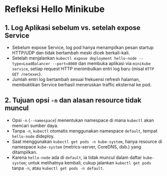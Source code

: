 # Refleksi Hello Minikube

## 1. Log Aplikasi sebelum vs. setelah expose Service
- Sebelum expose Service, log pod hanya menampilkan pesan startup HTTP/UDP dan tidak bertambah meski dicek berkali-kali.  
- Setelah menjalankan `kubectl expose deployment hello-node --type=LoadBalancer --port=8080` dan membuka aplikasi via `minikube service`, setiap request HTTP menimbulkan entri log baru (misal `HTTP GET /netexec`).  
- Jumlah entri log bertambah sesuai frekuensi refresh halaman, membuktikan Service berhasil meneruskan traffic eksternal ke pod.  

## 2. Tujuan opsi `-n` dan alasan resource tidak muncul
- Opsi `-n` (`--namespace`) menentukan namespace di mana `kubectl` akan mencari sumber daya.  
- Tanpa `-n`, `kubectl` otomatis menggunakan namespace `default`, tempat `hello-node` dideploy.  
- Saat menggunakan `kubectl get pods -n kube-system`, hanya resource di namespace `kube-system` (metrics-server, CoreDNS, dsb.) yang ditampilkan.  
- Karena `hello-node` ada di `default`, ia tidak muncul dalam daftar `kube-system`; untuk melihatnya kembali, cukup jalankan `kubectl get pods` tanpa `-n`, atau `kubectl get pods -n default`.  
